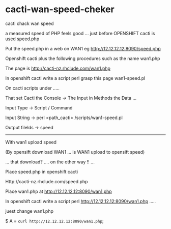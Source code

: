 # cacti-wan-speed-cheker

cacti chack wan speed

a measured speed of PHP feels good ... just before OPENSHIFT cacti is used speed.php

Put the speed.php in a web on WAN1 eg http://12.12.12.12:8090/speed.php

Openshift cacti plus the following procedures such as the name wan1.php 

The page is http://cacti-nz.rhclude.com/wan1.php

In openshift cacti write a script perl grasp this page wan1-speed.pl 

On cacti scripts under ..... 

That set Cacti the Console   ->   The Input in Methods the Data ...

Input Type -> Script / Command 

Input String -> perl <path_cacti> /scripts/wan1-speed.pl 

Output filelds -> speed

-----------------------------------------------------------------------------------
With wan1 upload speed 

(By opensift download WAN1 ... is WAN1 upload to opensift speed) 

... that download? .... on the other way !! ...

Place speed.php in openshift cacti

Http://cacti-nz.rhclude.com/speed.php

Place wan1.php at http://12.12.12.12:8090/wan1.php

In openshift cacti write a script perl  http://12.12.12.12:8090/wan1.php .....

juest change wan1.php

$ A = `curl http://12.12.12.12:8090/wan1.php`; 
